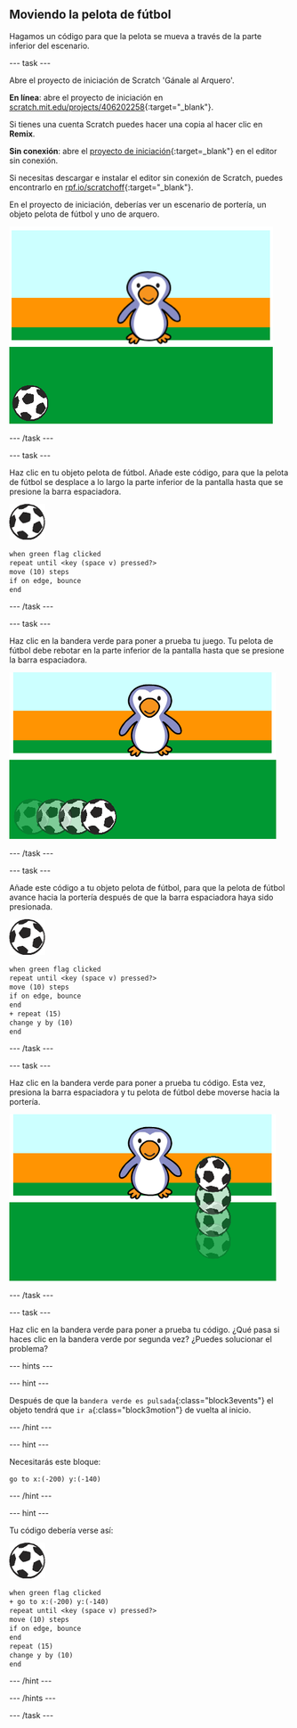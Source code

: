 ## Moviendo la pelota de fútbol

Hagamos un código para que la pelota se mueva a través de la parte inferior del escenario.

--- task ---

Abre el proyecto de iniciación de Scratch 'Gánale al Arquero'.

**En línea**: abre el proyecto de iniciación en [scratch.mit.edu/projects/406202258](https://scratch.mit.edu/projects/406202258){:target="_blank"}.

Si tienes una cuenta Scratch puedes hacer una copia al hacer clic en **Remix**.

**Sin conexión**: abre el [proyecto de iniciación](https://rpf.io/p/es-LA/beat-the-goalie-go){:target=_blank"} en el editor sin conexión.

Si necesitas descargar e instalar el editor sin conexión de Scratch, puedes encontrarlo en [rpf.io/scratchoff](https://rpf.io/scratchoff){:target="_blank"}.

En el proyecto de iniciación, deberías ver un escenario de portería, un objeto pelota de fútbol y uno de arquero.

![proyectos de iniciación](images/goalie-starter.png)

--- /task ---

--- task ---

Haz clic en tu objeto pelota de fútbol. Añade este código, para que la pelota de fútbol se desplace a lo largo la parte inferior de la pantalla hasta que se presione la barra espaciadora.

![objeto pelota de fútbol](images/football-sprite.png)

```blocks3
when green flag clicked
repeat until <key (space v) pressed?>
move (10) steps
if on edge, bounce
end
```

--- /task ---

--- task ---

Haz clic en la bandera verde para poner a prueba tu juego. Tu pelota de fútbol debe rebotar en la parte inferior de la pantalla hasta que se presione la barra espaciadora.

![captura de pantalla](images/goalie-football-move-test.png)

--- /task ---

--- task ---

Añade este código a tu objeto pelota de fútbol, para que la pelota de fútbol avance hacia la portería después de que la barra espaciadora haya sido presionada.

![objeto pelota de fútbol](images/football-sprite.png)

```blocks3
when green flag clicked
repeat until <key (space v) pressed?>
move (10) steps
if on edge, bounce
end
+ repeat (15)
change y by (10)
end
```

--- /task ---

--- task ---

Haz clic en la bandera verde para poner a prueba tu código. Esta vez, presiona la barra espaciadora y tu pelota de fútbol debe moverse hacia la portería.

![captura de pantalla](images/goalie-football-ypos-test.png)

--- /task ---

--- task ---

Haz clic en la bandera verde para poner a prueba tu código. ¿Qué pasa si haces clic en la bandera verde por segunda vez? ¿Puedes solucionar el problema?

--- hints ---


--- hint ---

Después de que la `bandera verde es pulsada`{:class="block3events"} el objeto tendrá que `ir a`{:class="block3motion"} de vuelta al inicio.

--- /hint ---

--- hint ---

Necesitarás este bloque:

```blocks3
go to x:(-200) y:(-140)
```

--- /hint ---

--- hint ---

Tu código debería verse así:

![objeto pelota de fútbol](images/football-sprite.png)

```blocks3
when green flag clicked
+ go to x:(-200) y:(-140)
repeat until <key (space v) pressed?>
move (10) steps
if on edge, bounce
end
repeat (15)
change y by (10)
end
```

--- /hint ---

--- /hints ---

--- /task ---

